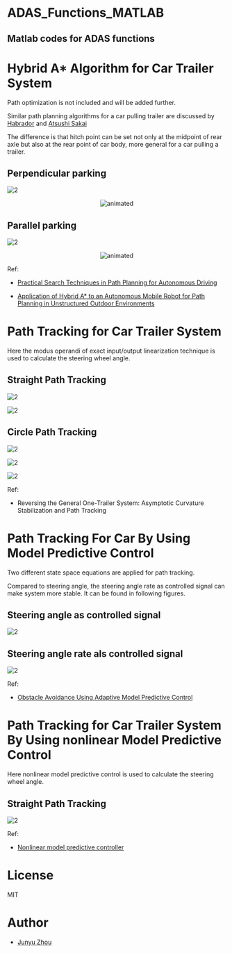 # ADAS_Functions_MATLAB

## Matlab codes for ADAS functions

# Hybrid A* Algorithm for Car Trailer System

Path optimization is not included and will be added further.

Similar path planning algorithms for a car pulling trailer are discussed by [Habrador](https://blog.habrador.com/2015/11/explaining-hybrid-star-pathfinding.html) and [Atsushi Sakai](https://github.com/AtsushiSakai/HybridAStarTrailer)

The difference is that hitch point can be set not only at the midpoint of rear axle but also at the rear point of car body, more general for a car pulling a trailer.

## Perpendicular parking
![2](https://github.com/jingtian123qwe/ADAS_Functions_MATLAB/blob/master/Animation/PathPlanning/PerpendicularParkingTrailer.jpg)


<p align="center">
  <img src="https://github.com/jingtian123qwe/ADAS_Functions_MATLAB/blob/master/Animation/PathPlanning/PerpendicularParkingTrailer.gif" alt="animated" />
</p>

## Parallel parking
![2](https://github.com/jingtian123qwe/ADAS_Functions_MATLAB/blob/master/Animation/PathPlanning/ParallelParkingTrailer.jpg)


<p align="center">
  <img src="https://github.com/jingtian123qwe/ADAS_Functions_MATLAB/blob/master/Animation/PathPlanning/ParallelParkingTrailer.gif" alt="animated" />
</p>

Ref:
- [Practical Search Techniques in Path Planning for Autonomous Driving](http://ai.stanford.edu/~ddolgov/papers/dolgov_gpp_stair08.pdf)

- [Application of Hybrid A* to an Autonomous Mobile Robot for
Path Planning in Unstructured Outdoor Environments](https://pdfs.semanticscholar.org/6e00/16024b257040db590d2de352556f64f46787.pdf)


# Path Tracking for Car Trailer System

Here the modus operandi of exact input/output linearization technique is used to calculate the steering wheel angle.

## Straight Path Tracking
![2](https://github.com/jingtian123qwe/ADAS_Functions_MATLAB/blob/master/Animation/PathTracking/Demo_Straight.jpg)

![2](https://github.com/jingtian123qwe/ADAS_Functions_MATLAB/blob/master/Animation/PathTracking/Deviation_Straight.jpg)


## Circle Path Tracking
![2](https://github.com/jingtian123qwe/ADAS_Functions_MATLAB/blob/master/Animation/PathTracking/Demo_Circle.jpg)

![2](https://github.com/jingtian123qwe/ADAS_Functions_MATLAB/blob/master/Animation/PathTracking/Deviation_Circle.jpg)

![2](https://github.com/jingtian123qwe/ADAS_Functions_MATLAB/blob/master/Animation/PathTracking/CircleTracking.gif)

Ref:
- Reversing the General One-Trailer System: Asymptotic Curvature Stabilization and Path Tracking

# Path Tracking For Car By Using Model Predictive Control

Two different state space equations are applied for path tracking.

Compared to steering angle, the steering angle rate as controlled signal can make system more stable. It can be found in following figures.

## Steering angle as controlled signal
![2](https://github.com/jingtian123qwe/ADAS_Functions_MATLAB/blob/master/Animation/PathTracking/MPC_Car.jpg)

## Steering angle rate als controlled signal
![2](https://github.com/jingtian123qwe/ADAS_Functions_MATLAB/blob/master/Animation/PathTracking/MPC_Car_DeltaS.jpg)

Ref:
- [Obstacle Avoidance Using Adaptive Model Predictive Control](https://www.mathworks.com/help/mpc/ug/obstacle-avoidance-using-adaptive-model-predictive-control.html)

# Path Tracking for Car Trailer System By Using nonlinear Model Predictive Control

Here nonlinear model predictive control is used to calculate the steering wheel angle.

## Straight Path Tracking
![2](https://github.com/jingtian123qwe/ADAS_Functions_MATLAB/blob/master/Animation/PathTracking/nmpc_trailer_straight_backup.jpg)

Ref:

- [Nonlinear model predictive controller](https://www.mathworks.com/help/mpc/ref/nlmpc.html)


# License 

MIT


# Author
- [Junyu Zhou](https://github.com/jingtian123qwe/)